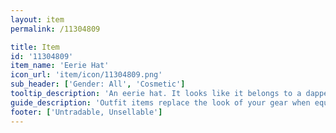 ```yaml
---
layout: item
permalink: /11304809

title: Item
id: '11304809'
item_name: 'Eerie Hat'
icon_url: 'item/icon/11304809.png'
sub_header: ['Gender: All', 'Cosmetic']
tooltip_description: 'An eerie hat. It looks like it belongs to a dapper ghost.'
guide_description: 'Outfit items replace the look of your gear when equipped.'
footer: ['Untradable, Unsellable']
---
```

